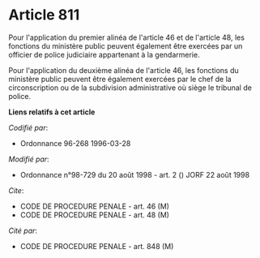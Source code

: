 # Article 811

Pour l'application du premier alinéa de l'article 46 et de l'article 48, les fonctions du ministère public peuvent également
être exercées par un officier de police judiciaire appartenant à la gendarmerie.

Pour l'application du deuxième alinéa de l'article 46, les fonctions du ministère public peuvent être également exercées par
le chef de la circonscription ou de la subdivision administrative où siège le tribunal de police.

**Liens relatifs à cet article**

_Codifié par_:

  - Ordonnance 96-268 1996-03-28

_Modifié par_:

  - Ordonnance n°98-729 du 20 août 1998 - art. 2 () JORF 22 août 1998

_Cite_:

  - CODE DE PROCEDURE PENALE - art. 46 (M)
  - CODE DE PROCEDURE PENALE - art. 48 (M)

_Cité par_:

  - CODE DE PROCEDURE PENALE - art. 848 (M)
